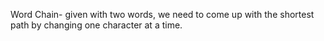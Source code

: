 Word Chain- given with two words, we need to come up with the shortest path by changing one character at a time.
